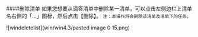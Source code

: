 ####删除清单
如果您想要从滴答清单中删除某一清单，可以点击左侧边栏上清单名右侧的「...」图标，然后点击【删除】。
`注：本操作将会删除该清单及清单下的任务。`

![windeletelist](win/win4.3/pasted image 0 15.png)